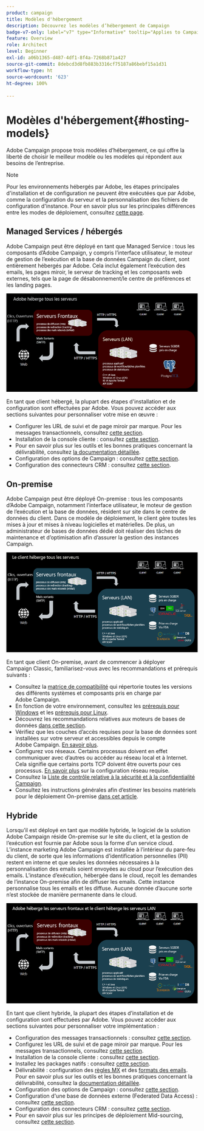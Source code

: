 ```yaml
---
product: campaign
title: Modèles d'hébergement
description: Découvrez les modèles d’hébergement de Campaign
badge-v7-only: label="v7" type="Informative" tooltip="Applies to Campaign Classic v7 only"
feature: Overview
role: Architect
level: Beginner
exl-id: a06b1365-d487-4df1-8f4a-7268b871a427
source-git-commit: 8debcd3d8fb883b3316cf75187a86bebf15a1d31
workflow-type: ht
source-wordcount: '623'
ht-degree: 100%

---
```


# Modèles d&#39;hébergement{#hosting-models}



Adobe Campaign propose trois modèles d’hébergement, ce qui offre la liberté de choisir le meilleur modèle ou les modèles qui répondent aux besoins de l’entreprise.

>[!NOTE]
>
>Pour les environnements hébergés par Adobe, les étapes principales d&#39;installation et de configuration ne peuvent être exécutées que par Adobe, comme la configuration du serveur et la personnalisation des fichiers de configuration d&#39;instance. Pour en savoir plus sur les principales différences entre les modes de déploiement, consultez [cette page](../../installation/using/capability-matrix.md).

## Managed Services / hébergés

Adobe Campaign peut être déployé en tant que Managed Service : tous les composants d’Adobe Campaign, y compris l’interface utilisateur, le moteur de gestion de l’exécution et la base de données Campaign du client, sont entièrement hébergés par Adobe. Cela inclut également l’exécution des emails, les pages miroir, le serveur de tracking et les composants web externes, tels que la page de désabonnement/le centre de préférences et les landing pages.

![](assets/deployment_hosted.png)

En tant que client hébergé, la plupart des étapes d&#39;installation et de configuration sont effectuées par Adobe. Vous pouvez accéder aux sections suivantes pour personnaliser votre mise en œuvre :

* Configurer les URL de suivi et de page miroir par marque. Pour les messages transactionnels, consultez [cette section](../../message-center/using/additional-configurations.md#configuring-multibranding).
* Installation de la console cliente : consultez [cette section](../../installation/using/installing-the-client-console.md).
* Pour en savoir plus sur les outils et les bonnes pratiques concernant la délivrabilité, consultez [la documentation détaillée](../../delivery/using/about-deliverability.md).
* Configuration des options de Campaign : consultez [cette section](../../installation/using/configuring-campaign-options.md).
* Configuration des connecteurs CRM : consultez [cette section](../../platform/using/crm-connectors.md).

## On-premise

Adobe Campaign peut être déployé On-premise : tous les composants d’Adobe Campaign, notamment l’interface utilisateur, le moteur de gestion de l’exécution et la base de données, résident sur site dans le centre de données du client. Dans ce modèle de déploiement, le client gère toutes les mises à jour et mises à niveau logicielles et matérielles. De plus, un administrateur de bases de données dédié doit réaliser des tâches de maintenance et d’optimisation afin d’assurer la gestion des instances Campaign.

![](assets/deployment_onpremise.png)

En tant que client On-premise, avant de commencer à déployer Campaign Classic, familiarisez-vous avec les recommandations et prérequis suivants :

* Consultez la [matrice de compatibilité](../../rn/using/compatibility-matrix.md) qui répertorie toutes les versions des différents systèmes et composants pris en charge par Adobe Campaign.
* En fonction de votre environnement, consultez les [prérequis pour Windows](../../installation/using/prerequisites-of-campaign-installation-in-windows.md) et les [prérequis pour Linux](../../installation/using/prerequisites-of-campaign-installation-in-linux.md).
* Découvrez les recommandations relatives aux moteurs de bases de données [dans cette section](../../installation/using/database.md).
* Vérifiez que les couches d’accès requises pour la base de données sont installées sur votre serveur et accessibles depuis le compte Adobe Campaign. [En savoir plus](../../installation/using/application-server.md).
* Configurez vos réseaux. Certains processus doivent en effet communiquer avec d’autres ou accéder au réseau local et à Internet. Cela signifie que certains ports TCP doivent être ouverts pour ces processus. [En savoir plus](../../installation/using/network-configuration.md) sur la configuration réseau requise.
* Consultez la [Liste de contrôle relative à la sécurité et à la confidentialité Campaign](https://helpx.adobe.com/fr/campaign/kb/acc-security.html).
* Consultez les instructions générales afin d’estimer les besoins matériels pour le déploiement On-premise [dans cet article](https://helpx.adobe.com/fr/campaign/kb/hardware-sizing-guide.html).

## Hybride

Lorsqu’il est déployé en tant que modèle hybride, le logiciel de la solution Adobe Campaign réside On-premise sur le site du client, et la gestion de l’exécution est fournie par Adobe sous la forme d’un service cloud. L’instance marketing Adobe Campaign est installée à l’intérieur du pare-feu du client, de sorte que les informations d’identification personnelles (PII) restent en interne et que seules les données nécessaires à la personnalisation des emails soient envoyées au cloud pour l’exécution des emails. L’instance d’exécution, hébergée dans le cloud, reçoit les demandes de l’instance On-premise afin de diffuser les emails. Cette instance personnalise tous les emails et les diffuse. Aucune donnée d’aucune sorte n’est stockée de manière permanente dans le cloud.

![](assets/deployment_hybrid.png)

En tant que client hybride, la plupart des étapes d’installation et de configuration sont effectuées par Adobe. Vous pouvez accéder aux sections suivantes pour personnaliser votre implémentation :

* Configuration des messages transactionnels : consultez [cette section](../../message-center/using/transactional-messaging-architecture.md).
* Configurez les URL de suivi et de page miroir par marque. Pour les messages transactionnels, consultez [cette section](../../message-center/using/additional-configurations.md#configuring-multibranding).
* Installation de la console cliente : consultez [cette section](../../installation/using/installing-the-client-console.md).
* Installez les packages natifs : consultez [cette section](../../installation/using/installing-campaign-standard-packages.md).
* Délivrabilité : configuration des [règles MX](../../installation/using/email-deliverability.md#mx-configuration) et des [formats des emails](../../installation/using/email-deliverability.md#managing-email-formats). Pour en savoir plus sur les outils et les bonnes pratiques concernant la délivrabilité, consultez la [documentation détaillée](../../delivery/using/about-deliverability.md).
* Configuration des options de Campaign : consultez [cette section](../../installation/using/configuring-campaign-options.md).
* Configuration d&#39;une base de données externe (Federated Data Access) : consultez [cette section](../../installation/using/about-fda.md).
* Configuration des connecteurs CRM : consultez [cette section](../../platform/using/crm-connectors.md).
* Pour en savoir plus sur les principes de déploiement Mid-sourcing, consultez [cette section](../../installation/using/mid-sourcing-deployment.md).
